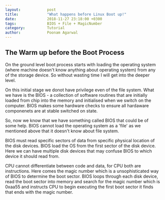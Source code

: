 ```yaml
---
layout:            post
title:             "What happens before Linux Boot up!"
date:              2018-11-27 23:18:00 +0300
tags:              BIOS + File + MagicNumber
category:          Tutorial
author:            Poonam Agarwal
---
```

## The Warm up before the Boot Process
On the ground level boot process starts with loading the operating system (where machine doesn't know anything about operating system) from any of the storage device.
So without wasting time I will get into the deeper level.

On this initial stage we donot have privilege even of the file system. What we have is the BIOS - a collection of software routines that are initially loaded from chip into the memory and initialised when we switch on the computer. BIOS makes some hardware checks to ensure all hardaware componenets are at stable switched on state.

So, now we know that we have something called BIOS that could be of some help.
BIOS cannot load the operating system as a 'file' as we mentioned above that it doesn't know about file system.

BIOS must read specific sectors of data from specific physical location of the disk devices.
BIOS load the OS from the first sector of the disk device. Here we can have multiple disk devices that may confuse BIOS to which device it should read from.

CPU cannot differentiate between code and data, for CPU both are instructions.
Here comes the magic number which is a unsophisticated way of BIOS to determine the boot sector.
BIOS loops through each disk device, read the boot sector into memory and search for the magic number which is 0xaa55 and instructs CPU to begin executing the first boot sector it finds that ends with the magic number.




